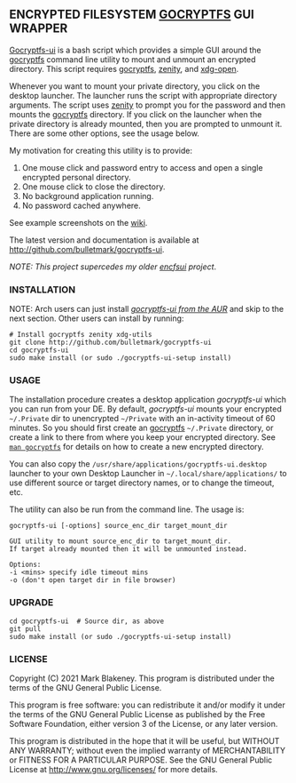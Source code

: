## ENCRYPTED FILESYSTEM [GOCRYPTFS](https://nuetzlich.net/gocryptfs/) GUI WRAPPER

[Gocryptfs-ui](https://github.com/bulletmark/gocryptfs-ui) is a bash
script which provides a simple GUI around the
[gocryptfs](https://nuetzlich.net/gocryptfs/) command line utility to
mount and unmount an encrypted directory. This script requires
[gocryptfs](https://nuetzlich.net/gocryptfs/),
[zenity](https://wiki.gnome.org/Projects/Zenity), and
[xdg-open](https://linux.die.net/man/1/xdg-open).

Whenever you want to mount your private directory, you click on the
desktop launcher. The launcher runs the script with appropriate
directory arguments. The script uses
[zenity](https://wiki.gnome.org/Projects/Zenity) to prompt you for the
password and then mounts the
[gocryptfs](https://nuetzlich.net/gocryptfs/) directory. If you click on
the launcher when the private directory is already mounted, then you are
prompted to unmount it. There are some other options, see the usage below.

My motivation for creating this utility is to provide:

1. One mouse click and password entry to access and open a single
   encrypted personal directory.
2. One mouse click to close the directory.
3. No background application running.
4. No password cached anywhere.

See example screenshots on the [wiki](https://github.com/bulletmark/gocryptfs-ui/wiki).

The latest version and documentation is available at
http://github.com/bulletmark/gocryptfs-ui.

_NOTE: This project supercedes my older
[encfsui](https://github.com/bulletmark/encfsui) project_.

### INSTALLATION

NOTE: Arch users can just install [_gocryptfs-ui from the
AUR_](https://aur.archlinux.org/packages/gocryptfs-ui/) and skip to the
next section. Other users can install by running:

    # Install gocryptfs zenity xdg-utils
    git clone http://github.com/bulletmark/gocryptfs-ui
    cd gocryptfs-ui
    sudo make install (or sudo ./gocryptfs-ui-setup install)

### USAGE

The installation procedure creates a desktop application _gocryptfs-ui_
which you can run from your DE. By default, _gocryptfs-ui_ mounts your
encrypted `~/.Private` dir to unencrypted `~/Private` with an
in-activity timeout of 60 minutes. So you should first create an
[gocryptfs](https://nuetzlich.net/gocryptfs/) `~/.Private` directory, or
create a link to there from where you keep your encrypted directory.
See [`man
gocryptfs`](https://github.com/rfjakob/gocryptfs/blob/master/Documentation/MANPAGE.md)
for details on how to create a new encrypted directory.

You can also copy the `/usr/share/applications/gocryptfs-ui.desktop`
launcher to your own Desktop Launcher in `~/.local/share/applications/`
to use different source or target directory names, or to change the
timeout, etc.

The utility can also be run from the command line. The usage is:

    gocryptfs-ui [-options] source_enc_dir target_mount_dir

    GUI utility to mount source_enc_dir to target_mount_dir.
    If target already mounted then it will be unmounted instead.

    Options:
    -i <mins> specify idle timeout mins
    -o (don't open target dir in file browser)

### UPGRADE

    cd gocryptfs-ui  # Source dir, as above
    git pull
    sudo make install (or sudo ./gocryptfs-ui-setup install)

### LICENSE

Copyright (C) 2021 Mark Blakeney. This program is distributed under the
terms of the GNU General Public License.

This program is free software: you can redistribute it and/or modify it
under the terms of the GNU General Public License as published by the
Free Software Foundation, either version 3 of the License, or any later
version.

This program is distributed in the hope that it will be useful, but
WITHOUT ANY WARRANTY; without even the implied warranty of
MERCHANTABILITY or FITNESS FOR A PARTICULAR PURPOSE. See the GNU General
Public License at <http://www.gnu.org/licenses/> for more details.

<!-- vim: se ai syn=markdown: -->
